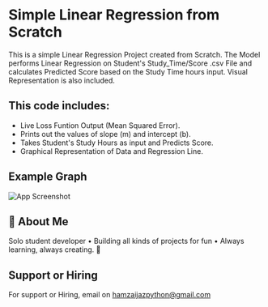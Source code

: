 
# Simple Linear Regression from Scratch

This is a simple Linear Regression Project created from Scratch. The Model performs Linear Regression on Student's Study_Time/Score .csv File and calculates Predicted Score based on the Study Time hours input. Visual Representation is also included.


## This code includes:

- Live Loss Funtion Output (Mean Squared Error).
- Prints out the values of slope (m) and intercept (b).
- Takes Student's Study Hours as input and Predicts Score.
- Graphical Representation of Data and Regression Line.


## Example Graph

![App Screenshot](https://github.com/user-attachments/assets/a9749898-0288-4138-a76e-7fa6cbcabc3f)


## 🚀 About Me
Solo student developer • Building all kinds of projects for fun • Always learning, always creating. 🚀


## Support or Hiring

For support or Hiring, email on hamzaijazpython@gmail.com

